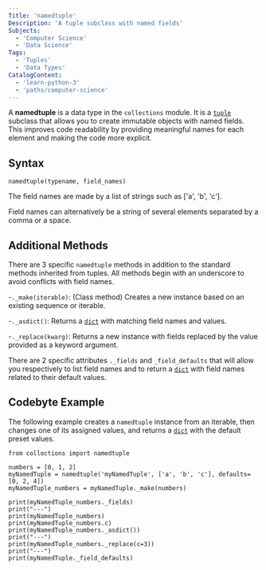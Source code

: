 ```yaml
---
Title: 'namedtuple'
Description: 'A tuple subclass with named fields'
Subjects:
  - 'Computer Science'
  - 'Data Science'
Tags:
  - 'Tuples'
  - 'Data Types'
CatalogContent:
  - 'learn-python-3'
  - 'paths/computer-science'
---
```


A **namedtuple** is a data type in the `collections` module. It is a [`tuple`](https://www.codecademy.com/resources/docs/python/tuples) subclass that allows you to create immutable objects with named fields. This improves code readability by providing meaningful names for each element and making the code more explicit.

## Syntax

```pseudo
namedtuple(typename, field_names)
```

The field names are made by a list of strings such as ['a', 'b', 'c'].

Field names can alternatively be a string of several elements separated by a comma or a space.

## Additional Methods

There are 3 specific `namedtuple` methods in addition to the standard methods inherited from tuples. All methods begin with an underscore to avoid conflicts with field names.

-`._make(iterable)`: (Class method) Creates a new instance based on an existing sequence or iterable.

-`._asdict()`: Returns a [`dict`](https://www.codecademy.com/resources/docs/python/dictionaries) with matching field names and values.

-`._replace(kwarg)`: Returns a new instance with fields replaced by the value provided as a keyword argument.

There are 2 specific attributes `._fields` and `_field_defaults` that will allow you respectively to list field names and to return a [`dict`](https://www.codecademy.com/resources/docs/python/dictionaries) with field names related to their default values.

## Codebyte Example

The following example creates a `namedtuple` instance from an iterable, then changes one of its assigned values, and returns a [`dict`](https://www.codecademy.com/resources/docs/python/dictionaries) with the default preset values.

```codebyte/python
from collections import namedtuple

numbers = [0, 1, 2]
myNamedTuple = namedtuple('myNamedTuple', ['a', 'b', 'c'], defaults=[0, 2, 4])
myNamedTuple_numbers = myNamedTuple._make(numbers)

print(myNamedTuple_numbers._fields)
print("---")
print(myNamedTuple_numbers)
print(myNamedTuple_numbers.c)
print(myNamedTuple_numbers._asdict())
print("---")
print(myNamedTuple_numbers._replace(c=3))
print("---")
print(myNamedTuple._field_defaults)
```
